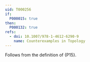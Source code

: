 ```yaml
---
uid: T000256
if:
  P000015: true
then:
  P000132: true
refs:
  - doi: 10.1007/978-1-4612-6290-9
    name: Counterexamples in Topology
---
```


Follows from the definition of {P15}.
